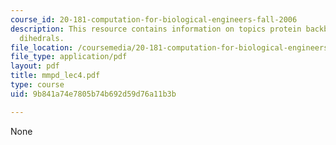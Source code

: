 ```yaml
---
course_id: 20-181-computation-for-biological-engineers-fall-2006
description: This resource contains information on topics protein backbone and improper
  dihedrals.
file_location: /coursemedia/20-181-computation-for-biological-engineers-fall-2006/9b841a74e7805b74b692d59d76a11b3b_mmpd_lec4.pdf
file_type: application/pdf
layout: pdf
title: mmpd_lec4.pdf
type: course
uid: 9b841a74e7805b74b692d59d76a11b3b

---
```

None